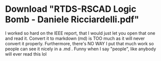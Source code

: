 # Download "RTDS-RSCAD Logic Bomb - Daniele Ricciardelli.pdf"
I worked so hard on the IEEE report, that I would just let you open that one and read it. Convert it to markdown (md) is TOO much as it will never convert it properly. Furthermore, there's NO WAY I put that much work so people can see it nicely in a .md . Funny when I say "people", like anybody will ever read this lol
